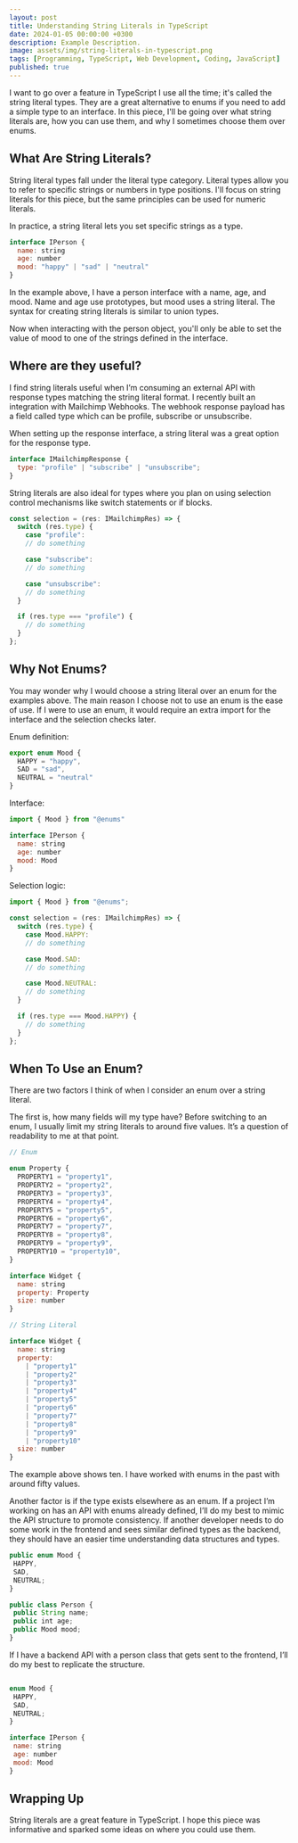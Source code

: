 ```yaml
---
layout: post
title: Understanding String Literals in TypeScript
date: 2024-01-05 00:00:00 +0300
description: Example Description.
image: assets/img/string-literals-in-typescript.png
tags: [Programming, TypeScript, Web Development, Coding, JavaScript]
published: true
---
```


I want to go over a feature in TypeScript I use all the time; it's called the string literal types. They are a great alternative to enums if you need to add a simple type to an interface. In this piece, I'll be going over what string literals are, how you can use them, and why I sometimes choose them over enums.

## What Are String Literals?

String literal types fall under the literal type category. Literal types allow you to refer to specific strings or numbers in type positions. I'll focus on string literals for this piece, but the same principles can be used for numeric literals.

In practice, a string literal lets you set specific strings as a type.

```javascript
interface IPerson {
  name: string
  age: number
  mood: "happy" | "sad" | "neutral"
}
```

In the example above, I have a person interface with a name, age, and mood. Name and age use prototypes, but mood uses a string literal. The syntax for creating string literals is similar to union types.

Now when interacting with the person object, you'll only be able to set the value of mood to one of the strings defined in the interface.

## Where are they useful?

I find string literals useful when I’m consuming an external API with response types matching the string literal format. I recently built an integration with Mailchimp Webhooks. The webhook response payload has a field called type which can be profile, subscribe or unsubscribe.

When setting up the response interface, a string literal was a great option for the response type.

```javascript
interface IMailchimpResponse {
  type: "profile" | "subscribe" | "unsubscribe";
}
```

String literals are also ideal for types where you plan on using selection control mechanisms like switch statements or if blocks.

```javascript
const selection = (res: IMailchimpRes) => {
  switch (res.type) {
    case "profile":
    // do something

    case "subscribe":
    // do something

    case "unsubscribe":
    // do something
  }

  if (res.type === "profile") {
    // do something
  }
};
```

## Why Not Enums?

You may wonder why I would choose a string literal over an enum for the examples above. The main reason I choose not to use an enum is the ease of use. If I were to use an enum, it would require an extra import for the interface and the selection checks later.

Enum definition:

```javascript
export enum Mood {
  HAPPY = "happy",
  SAD = "sad",
  NEUTRAL = "neutral"
}
```

Interface:

```javascript
import { Mood } from "@enums"

interface IPerson {
  name: string
  age: number
  mood: Mood
}
```

Selection logic:

```javascript
import { Mood } from "@enums";

const selection = (res: IMailchimpRes) => {
  switch (res.type) {
    case Mood.HAPPY:
    // do something

    case Mood.SAD:
    // do something

    case Mood.NEUTRAL:
    // do something
  }

  if (res.type === Mood.HAPPY) {
    // do something
  }
};
```

## When To Use an Enum?

There are two factors I think of when I consider an enum over a string literal.

The first is, how many fields will my type have? Before switching to an enum, I usually limit my string literals to around five values. It’s a question of readability to me at that point.

```javascript
// Enum

enum Property {
  PROPERTY1 = "property1",
  PROPERTY2 = "property2",
  PROPERTY3 = "property3",
  PROPERTY4 = "property4",
  PROPERTY5 = "property5",
  PROPERTY6 = "property6",
  PROPERTY7 = "property7",
  PROPERTY8 = "property8",
  PROPERTY9 = "property9",
  PROPERTY10 = "property10",
}

interface Widget {
  name: string
  property: Property
  size: number
}

// String Literal

interface Widget {
  name: string
  property:
    | "property1"
    | "property2"
    | "property3"
    | "property4"
    | "property5"
    | "property6"
    | "property7"
    | "property8"
    | "property9"
    | "property10"
  size: number
}
```

The example above shows ten. I have worked with enums in the past with around fifty values.

Another factor is if the type exists elsewhere as an enum. If a project I’m working on has an API with enums already defined, I’ll do my best to mimic the API structure to promote consistency. If another developer needs to do some work in the frontend and sees similar defined types as the backend, they should have an easier time understanding data structures and types.

```javascript
public enum Mood {
 HAPPY,
 SAD,
 NEUTRAL;
}

public class Person {
 public String name;
 public int age;
 public Mood mood;
}
```

If I have a backend API with a person class that gets sent to the frontend, I’ll do my best to replicate the structure.

```javascript

enum Mood {
 HAPPY,
 SAD,
 NEUTRAL;
}

interface IPerson {
 name: string
 age: number
 mood: Mood
}
```

## Wrapping Up

String literals are a great feature in TypeScript. I hope this piece was informative and sparked some ideas on where you could use them.

